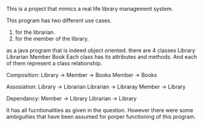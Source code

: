 This is a project that mimics a real life library management system.

This program has two different use cases.
1. for the librarian.
2. for the member of the library.

as a java program that is indeed object oriented. there are 4 classes
Library
Librarian
Member
Book
Each class has its attributes and methods. And each of them represent a class relationship.


Composition:
Library   -> Member
          -> Books
Member    -> Books

Assosiation:
Library   -> Librarian
Librarian -> Libraray
Member    -> Library

Dependancy:
Member    -> Library
Librarian -> Library

It has all fucntionalities as given in the question. However there were some ambiguities that have been assumed for porper functioning of this program. 
